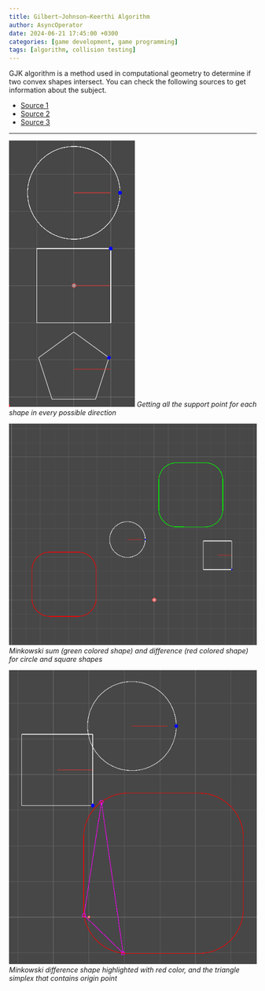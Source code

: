 ```yaml
---
title: Gilbert–Johnson–Keerthi Algorithm
author: AsyncOperator
date: 2024-06-21 17:45:00 +0300
categories: [game development, game programming]
tags: [algorithm, collision testing]
---
```



GJK algorithm is a method used in computational geometry to determine if two convex shapes intersect.
You can check the following sources to get information about the subject.

- [Source 1](https://computerwebsite.net/writing/gjk?)
- [Source 2](https://cse442-17f.github.io/Gilbert-Johnson-Keerthi-Distance-Algorithm/)
- [Source 3](https://www.youtube.com/watch?v=ajv46BSqcK4)

---

![Support function](/assets/img/posts/support-function.gif)
_Getting all the support point for each shape in every possible direction_

![Minkowski sum and difference](/assets/img/posts/minkowski-sum-and-difference.png)
_Minkowski sum (green colored shape) and difference (red colored shape) for circle and square shapes_

![GJK algorithm result visualization](/assets/img/posts/gjk-algorithm-result-visualization.png)
_Minkowski difference shape highlighted with red color, and the triangle simplex that contains origin point_
